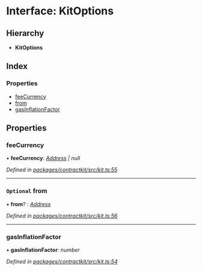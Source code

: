 # Interface: KitOptions

## Hierarchy

* **KitOptions**

## Index

### Properties

* [feeCurrency](_kit_.kitoptions.md#feecurrency)
* [from](_kit_.kitoptions.md#optional-from)
* [gasInflationFactor](_kit_.kitoptions.md#gasinflationfactor)

## Properties

###  feeCurrency

• **feeCurrency**: *[Address](../modules/_base_.md#address) | null*

*Defined in [packages/contractkit/src/kit.ts:55](https://github.com/celo-org/celo-monorepo/blob/06adf8b7a/packages/contractkit/src/kit.ts#L55)*

___

### `Optional` from

• **from**? : *[Address](../modules/_base_.md#address)*

*Defined in [packages/contractkit/src/kit.ts:56](https://github.com/celo-org/celo-monorepo/blob/06adf8b7a/packages/contractkit/src/kit.ts#L56)*

___

###  gasInflationFactor

• **gasInflationFactor**: *number*

*Defined in [packages/contractkit/src/kit.ts:54](https://github.com/celo-org/celo-monorepo/blob/06adf8b7a/packages/contractkit/src/kit.ts#L54)*
